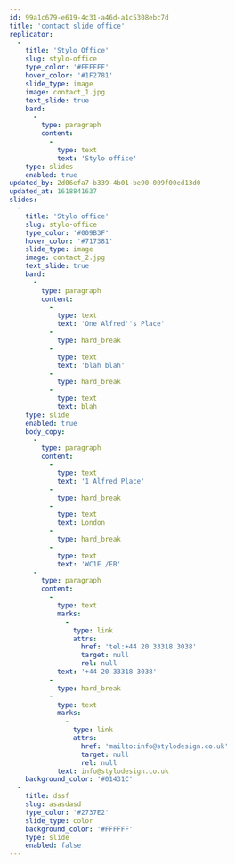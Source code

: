 ```yaml
---
id: 99a1c679-e619-4c31-a46d-a1c5308ebc7d
title: 'contact slide office'
replicator:
  -
    title: 'Stylo Office'
    slug: stylo-office
    type_color: '#FFFFFF'
    hover_color: '#1F2781'
    slide_type: image
    image: contact_1.jpg
    text_slide: true
    bard:
      -
        type: paragraph
        content:
          -
            type: text
            text: 'Stylo office'
    type: slides
    enabled: true
updated_by: 2d06efa7-b339-4b01-be90-009f00ed13d0
updated_at: 1618841637
slides:
  -
    title: 'Stylo office'
    slug: stylo-office
    type_color: '#009B3F'
    hover_color: '#717381'
    slide_type: image
    image: contact_2.jpg
    text_slide: true
    bard:
      -
        type: paragraph
        content:
          -
            type: text
            text: 'One Alfred''s Place'
          -
            type: hard_break
          -
            type: text
            text: 'blah blah'
          -
            type: hard_break
          -
            type: text
            text: blah
    type: slide
    enabled: true
    body_copy:
      -
        type: paragraph
        content:
          -
            type: text
            text: '1 Alfred Place'
          -
            type: hard_break
          -
            type: text
            text: London
          -
            type: hard_break
          -
            type: text
            text: 'WC1E /EB'
      -
        type: paragraph
        content:
          -
            type: text
            marks:
              -
                type: link
                attrs:
                  href: 'tel:+44 20 33318 3038'
                  target: null
                  rel: null
            text: '+44 20 33318 3038'
          -
            type: hard_break
          -
            type: text
            marks:
              -
                type: link
                attrs:
                  href: 'mailto:info@stylodesign.co.uk'
                  target: null
                  rel: null
            text: info@stylodesign.co.uk
    background_color: '#01431C'
  -
    title: dssf
    slug: asasdasd
    type_color: '#2737E2'
    slide_type: color
    background_color: '#FFFFFF'
    type: slide
    enabled: false
---
```

